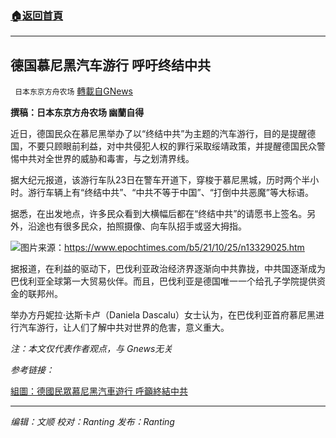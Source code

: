 ###  [:house:返回首頁](https://github.com/ourhimalayas/txt)
---


## 德国慕尼黑汽车游行 呼吁终结中共
` 日本东京方舟农场` [轉載自GNews](https://gnews.org/zh-hans/1619611/)

**撰稿：日本东京方舟农场 幽蘭自得**

近日，德国民众在慕尼黑举办了以“终结中共”为主题的汽车游行，目的是提醒德国，不要只顾眼前利益，对中共侵犯人权的罪行采取绥靖政策，并提醒德国民众警惕中共对全世界的威胁和毒害，与之划清界线。

据大纪元报道，该游行车队23日在警车开道下，穿梭于慕尼黑城，历时两个半小时。游行车辆上有“终结中共”、“中共不等于中国”、“打倒中共恶魔”等大标语。

据悉，在出发地点，许多民众看到大横幅后都在“终结中共”的请愿书上签名。另外，沿途也有很多民众，拍照摄像、向车队招手或竖大拇指。

![](https://assets.gnews.org/wp-content/uploads/2021/10/id13329054-IMG_9501-600x400-1.jpeg)图片来源：https://www.epochtimes.com/b5/21/10/25/n13329025.htm

据报道，在利益的驱动下，巴伐利亚政治经济界逐渐向中共靠拢，中共国逐渐成为巴伐利亚全球第一大贸易伙伴。而且，巴伐利亚是德国唯一一个给孔子学院提供资金的联邦州。

举办方丹妮拉·达斯卡卢（Daniela Dascalu）女士认为，在巴伐利亚首府慕尼黑进行汽车游行，让人们了解中共对世界的危害，意义重大。

*注：本文仅代表作者观点，与 Gnews无关*

*参考链接：*

[組圖：德國民眾慕尼黑汽車遊行 呼籲終結中共](https://www.epochtimes.com/b5/21/10/25/n13329025.htm)

* * *

*编辑：文顺 校对：Ranting 发布：Ranting*
